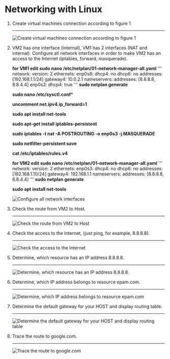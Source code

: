 # Networking with Linux

1. Create virtual machines connection according to figure 1

	****

	![Create virtual machines connection according to figure 1](https1 "Create virtual machines connection according to figure 1")
	
2. VM2 has one interface (internal), VM1 has 2 interfaces (NAT and internal). Configure all network interfaces in order to make VM2 has an access to the Internet (iptables, forward, masquerade).

	**for VM1 edit sudo nano /etc/netplan/01-network-manager-all.yaml**
	'''
	network:
  version: 2
  ethernets:
    enp0s8:
      dhcp4: no
      dhcp6: no
      addresses: [192.168.1.1/24]
      gateway4: 10.0.2.1
      nameservers:
        addresses: [8.8.8.8, 8.8.4.4]
    enp0s3:
      dhcp4: true
	'''
	**sudo netplan generate**
 
	**sudo nano /etc/sysctl.conf***

	**uncomment net.ipv4.ip_forward=1**
	
	**sudo apt install net-tools**	
		
	**sudo apt-get install iptables-persistent**
	
	**sudo iptables -t nat -A POSTROUTING -o enp0s3 -j MASQUERADE**
	
	**sudo netfilter-persistent save**
	
	**cat /etc/iptables/rules.v4**	
	
	**for VM2 edit sudo nano /etc/netplan/01-network-manager-all.yaml**
	'''
	network:
  version: 2
  ethernets:
    enp0s3:
      dhcp4: no
      dhcp6: no
      addresses: [192.168.1.10/24]
      gateway4: 192.168.1.1
      nameservers:
        addresses: [8.8.8.8, 8.8.4.4]
	'''
	**sudo netplan generate**
	
	**sudo apt install net-tools**
	
	![Configure all network interfaces](https1 "Configure all network interfaces")

3. Check the route from VM2 to Host.

	****

	![Check the route from VM2 to Host](https1 "Check the route from VM2 to Host")

4. Check the access to the Internet, (just ping, for example, 8.8.8.8).

	****

	![Check the access to the Internet](https1 "Check the access to the Internet")

5. Determine, which resource has an IP address 8.8.8.8.

	****

	![Determine, which resource has an IP address 8.8.8.8.](https1 "Determine, which resource has an IP address 8.8.8.8.")

6. Determine, which IP address belongs to resource epam.com.

	****

	![Determine, which IP address belongs to resource epam.com](https1 "Determine, which IP address belongs to resource epam.com")

7. Determine the default gateway for your HOST and display routing table.

	****

	![Determine the default gateway for your HOST and display routing table](https1 "Determine the default gateway for your HOST and display routing table")

8. Trace the route to google.com.

	****

	![Trace the route to google.com](https1 "Trace the route to google.com")

